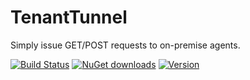 # TenantTunnel
Simply issue GET/POST requests to on-premise agents.

[![Build Status](https://dev.azure.com/mnsdc/TenantTunnel/_apis/build/status/backend-ci?branchName=master)](https://dev.azure.com/mnsdc/TenantTunnel/_build/latest?definitionId=4&branchName=master)
[![NuGet downloads](https://img.shields.io/nuget/dt/TenantTunnel.svg)](https://www.nuget.org/packages/TenantTunnel)
[![Version](https://img.shields.io/nuget/v/TenantTunnel.svg)](https://www.nuget.org/packages/TenantTunnel)